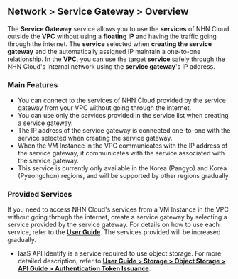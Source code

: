## Network > Service Gateway > Overview

The **Service Gateway** service allows you to use the **services** of NHN Cloud outside the **VPC** without using a **floating IP** and having the traffic going through the internet. The **service** selected when **creating the service gateway** and the automatically assigned IP maintain a one-to-one relationship. In the **VPC**, you can use the target **service** safely through the NHN Cloud's internal network using the **service gateway**'s IP address.

### Main Features

* You can connect to the services of NHN Cloud provided by the service gateway from your VPC without going through the internet.
* You can use only the services provided in the service list when creating a service gateway.
* The IP address of the service gateway is connected one-to-one with the service selected when creating the service gateway.
* When the VM Instance in the VPC communicates with the IP address of the service gateway, it communicates with the service associated with the service gateway.
* This service is currently only available in the Korea (Pangyo) and Korea (Pyeongchon) regions, and will be supported by other regions gradually.

### Provided Services

If you need to access NHN Cloud's services from a VM Instance in the VPC without going through the internet, create a service gateway by selecting a service provided by the service gateway.
For details on how to use each service, refer to the [**User Guide**](https://docs.toast.com/en/TOAST/en/Overview/). The services provided will be increased gradually.

* IaaS API Identify is a service required to use object storage. For more detailed description, refer to [**User Guide > Storage > Object Storage > API Guide > Authentication Token Issuance**](https://docs.toast.com/en/Storage/Object%20Storage/en/api-guide/).
